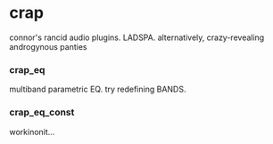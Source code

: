 # crap

connor's rancid audio plugins. LADSPA.
alternatively, crazy-revealing androgynous panties

### crap_eq

multiband parametric EQ. try redefining BANDS.

### crap_eq_const

workinonit...
